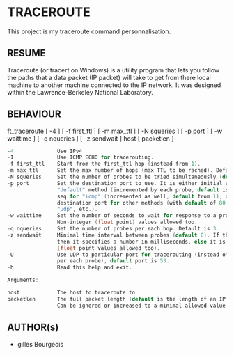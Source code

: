 # TRACEROUTE
This project is my traceroute command personnalisation.

## RESUME
Traceroute (or tracert on Windows) is a utility program that lets you
follow the paths that a data packet (IP packet) will take to get from there
local machine to another machine connected to the IP network. It was designed within the
Lawrence-Berkeley National Laboratory.

## BEHAVIOUR

ft_traceroute [ -4 ] [ -f first_ttl ] [ -m max_ttl ] [ -N squeries ] [ -p port ] [ -w waittime ] [ -q nqueries ] [ -z sendwait ] host [ packetlen ]
```c
-4				Use IPv4
-I				Use ICMP ECHO for tracerouting.
-f first_ttl	Start from the first_ttl hop (instead from 1).
-m max_ttl		Set the max number of hops (max TTL to be rached). Default is 30.
-N squeries		Set the number of probes to be tried simultaneously (default is 16).
-p port			Set the destination port to use. It is either initial udp port value for
   				"default" method (incremented by each probe, default is 33434, or initial
				seq for "icmp" (incremented as well, default from 1), or some constant
				destination port for other methods (with default of 80 for "tcp", 53 for
				"udp", etc.).
-w waittime		Set the number of seconds to wait for response to a probe (default is 5.0).
   				Non-integer (float point) values allowed too.
-q nqueries		Set the number of probes per each hop. Default is 3.
-z sendwait		Minimal time interval between probes (default 0). If the value is more than 10,
   				then it specifies a number in milliseconds, else it is a number of seconds
				(float point values allowed too).
-U 				Use UDP to particular port for tracerouting (instead of increasing the port
				per each probe), default port is 53.
-h				Read this help and exit.

Arguments:

host			The host to traceroute to
packetlen		The full packet length (default is the length of an IP header plus 40).
				Can be ignored or increased to a minimal allowed value.
```

## AUTHOR(s)
+ gilles Bourgeois